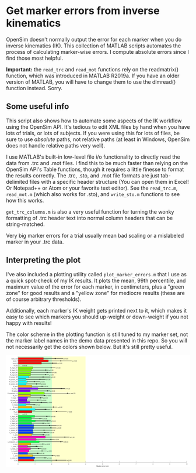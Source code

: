 # Get marker errors from inverse kinematics


OpenSim doesn't normally output the error for each marker when you do inverse kinematics (IK). This collection of MATLAB scripts automates the process of calculating marker-wise errors. I compute absolute errors since I find those most helpful.

**Important:** the `read_trc` and `read_mot` functions rely on the readmatrix() function, which was introduced in MATLAB R2019a. If you have an older version of MATLAB, you will have to change them to use the dlmread() function instead. Sorry.

## Some useful info

This script also shows how to automate some aspects of the IK workflow using the OpenSim API. It's tedious to edit XML files by hand when you have lots of trials, or lots of subjects. If you were using this for lots of files, be sure to use *absolute* paths, not relative paths (at least in Windows, OpenSim does not handle relative paths very well).

I use MATLAB's built-in low-level file i/o functionality to directly read the data from .trc and .mot files. I find this to be much faster than relying on the OpenSim API's Table functions, though it requires a little finesse to format the results correctly. The .trc, .sto, and .mot file formats are just tab-delimited files with a specific header structure (You can open them in Excel! Or Notepad++ or Atom or your favorite text editor). See the `read_trc.m`, `read_mot.m` (which also works for .sto), and `write_sto.m` functions to see how this works.

`get_trc_columns.m` is also a very useful function for turning the wonky formatting of .trc header text into normal column headers that can be string-matched.


Very big marker errors for a trial usually mean bad scaling or a mislabeled marker in your .trc data.

## Interpreting the plot

I've also included a plotting utility called `plot_marker_errors.m` that I use as a quick spot-check of my IK results. It plots the mean, 99th percentile, and maximum value of the error for each marker, in centimeters, plus a "green zone" for good results and a "yellow zone" for mediocre results (these are of course arbitrary thresholds).  

Additionally, each marker's IK weight gets printed next to it, which makes it easy to see which markers you should up-weight or down-weight if you not happy with results!  

The color scheme in the plotting function is still tuned to my marker set, not the marker label names in the demo data presented in this repo. So you will not necessarily get the colors shown below. But it's still pretty useful. 

![alt text](demo_plot.png)